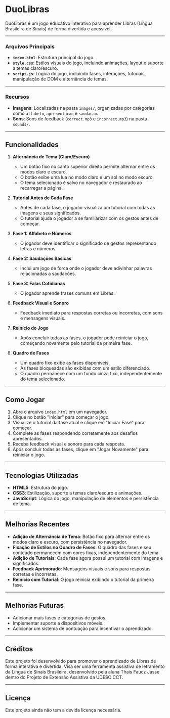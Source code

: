 # DuoLibras

DuoLibras é um jogo educativo interativo para aprender Libras (Língua Brasileira de Sinais) de forma divertida e acessível.

---

### Arquivos Principais

- **`index.html`**: Estrutura principal do jogo.
- **`style.css`**: Estilos visuais do jogo, incluindo animações, layout e suporte a temas claro/escuro.
- **`script.js`**: Lógica do jogo, incluindo fases, interações, tutoriais, manipulação de DOM e alternância de temas.

---

### Recursos

- **Imagens**: Localizadas na pasta `images/`, organizadas por categorias como `alfabeto`, `apresentacao` e `saudacao`.
- **Sons**: Sons de feedback (`correct.mp3` e `incorrect.mp3`) na pasta `sounds/`.

---

## Funcionalidades

1. **Alternância de Tema (Claro/Escuro)**

   - Um botão fixo no canto superior direito permite alternar entre os modos claro e escuro.
   - O botão exibe uma lua no modo claro e um sol no modo escuro.
   - O tema selecionado é salvo no navegador e restaurado ao recarregar a página.

2. **Tutorial Antes de Cada Fase**

   - Antes de cada fase, o jogador visualiza um tutorial com todas as imagens e seus significados.
   - O tutorial ajuda o jogador a se familiarizar com os gestos antes de começar.

3. **Fase 1: Alfabeto e Números**

   - O jogador deve identificar o significado de gestos representando letras e números.

4. **Fase 2: Saudações Básicas**

   - Inclui um jogo de forca onde o jogador deve adivinhar palavras relacionadas a saudações.

5. **Fase 3: Falas Cotidianas**

   - O jogador aprende frases comuns em Libras.

6. **Feedback Visual e Sonoro**

   - Feedback imediato para respostas corretas ou incorretas, com sons e mensagens visuais.

7. **Reinício do Jogo**

   - Após concluir todas as fases, o jogador pode reiniciar o jogo, começando novamente pelo tutorial da primeira fase.

8. **Quadro de Fases**

   - Um quadro fixo exibe as fases disponíveis.
   - As fases bloqueadas são exibidas com um estilo diferenciado.
   - O quadro permanece com um fundo cinza fixo, independentemente do tema selecionado.

---

## Como Jogar

1. Abra o arquivo `index.html` em um navegador.
2. Clique no botão "Iniciar" para começar o jogo.
3. Visualize o tutorial da fase atual e clique em "Iniciar Fase" para começar.
4. Complete as fases respondendo corretamente aos desafios apresentados.
5. Receba feedback visual e sonoro para cada resposta.
6. Após concluir todas as fases, clique em "Jogar Novamente" para reiniciar o jogo.

---

## Tecnologias Utilizadas

- **HTML5**: Estrutura do jogo.
- **CSS3**: Estilização, suporte a temas claro/escuro e animações.
- **JavaScript**: Lógica do jogo, manipulação de elementos e persistência de tema.

---

## Melhorias Recentes

- **Adição de Alternância de Tema**: Botão fixo para alternar entre os modos claro e escuro, com persistência no navegador.
- **Fixação de Estilos no Quadro de Fases**: O quadro das fases e seu conteúdo permanecem com cores fixas, independentemente do tema.
- **Adição de Tutoriais**: Cada fase agora possui um tutorial com imagens e significados.
- **Feedback Aprimorado**: Mensagens visuais e sons para respostas corretas e incorretas.
- **Reinício com Tutorial**: O jogo reinicia exibindo o tutorial da primeira fase.

---

## Melhorias Futuras

- Adicionar mais fases e categorias de gestos.
- Implementar suporte a dispositivos móveis.
- Adicionar um sistema de pontuação para incentivar o aprendizado.

---

## Créditos

Este projeto foi desenvolvido para promover o aprendizado de Libras de forma interativa e divertida. Visa ser uma ferramenta assistiva de letramento da Língua de Sinais Brasileira, desenvolvido pela aluna Thais Faucz Jasse dentro do Projeto de Extensão Assistiva da UDESC CCT.

---

## Licença

Este projeto ainda não tem a devida licença necessária.
